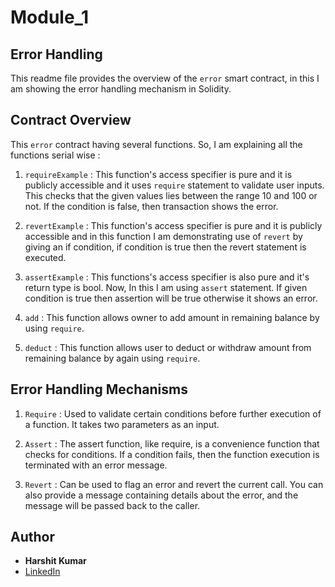 # Module_1

## Error Handling
This readme file provides the overview of the `error` smart contract, in this I am showing the error handling mechanism in Solidity.

## Contract Overview

This `error` contract having several functions. So, I am explaining all the functions serial wise :
       
1. `requireExample` : This function's access specifier is pure and it is publicly accessible and it uses `require` statement to validate user inputs. This checks that the given values lies between the range 10 and 100 or not. If the condition is false, then transaction shows the error.

2. `revertExample` :  This function's access specifier is pure and it is publicly accessible and in this function I am demonstrating use of `revert` by giving an if condition, if condition is true then the revert statement is executed.

3. `assertExample` : This functions's access specifier is also pure and it's return type is bool. Now, In this I am using `assert` statement. If given condition is true then assertion will be true otherwise it shows an error.

4. `add` : This function allows owner to add amount in remaining balance by using `require`.

5. `deduct` : This function allows user to deduct or withdraw amount from remaining balance by again using `require`.

## Error Handling Mechanisms

1. `Require` : Used to validate certain conditions before further execution of a function. It takes two parameters as an input.

2. `Assert` :  The assert function, like require, is a convenience function that checks for conditions. If a condition fails, then the function execution is terminated with an error message.

3. `Revert` : Can be used to flag an error and revert the current call. You can also provide a message containing details about the error, and the message will be passed back to the caller.


## Author

- **Harshit Kumar**
- [LinkedIn](https://www.linkedin.com/in/harshitkumar81201)
